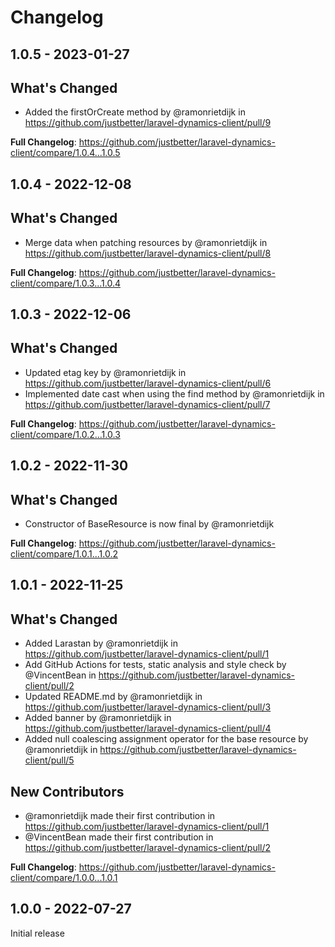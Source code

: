 # Changelog 

## 1.0.5 - 2023-01-27

## What's Changed
* Added the firstOrCreate method by @ramonrietdijk in https://github.com/justbetter/laravel-dynamics-client/pull/9


**Full Changelog**: https://github.com/justbetter/laravel-dynamics-client/compare/1.0.4...1.0.5

## 1.0.4 - 2022-12-08

## What's Changed
* Merge data when patching resources by @ramonrietdijk in https://github.com/justbetter/laravel-dynamics-client/pull/8


**Full Changelog**: https://github.com/justbetter/laravel-dynamics-client/compare/1.0.3...1.0.4

## 1.0.3 - 2022-12-06

## What's Changed
* Updated etag key by @ramonrietdijk in https://github.com/justbetter/laravel-dynamics-client/pull/6
* Implemented date cast when using the find method by @ramonrietdijk in https://github.com/justbetter/laravel-dynamics-client/pull/7


**Full Changelog**: https://github.com/justbetter/laravel-dynamics-client/compare/1.0.2...1.0.3

## 1.0.2 - 2022-11-30

## What's Changed
* Constructor of BaseResource is now final by @ramonrietdijk

**Full Changelog**: https://github.com/justbetter/laravel-dynamics-client/compare/1.0.1...1.0.2

## 1.0.1 - 2022-11-25

## What's Changed
* Added Larastan by @ramonrietdijk in https://github.com/justbetter/laravel-dynamics-client/pull/1
* Add GitHub Actions for tests, static analysis and style check by @VincentBean in https://github.com/justbetter/laravel-dynamics-client/pull/2
* Updated README.md by @ramonrietdijk in https://github.com/justbetter/laravel-dynamics-client/pull/3
* Added banner by @ramonrietdijk in https://github.com/justbetter/laravel-dynamics-client/pull/4
* Added null coalescing assignment operator for the base resource by @ramonrietdijk in https://github.com/justbetter/laravel-dynamics-client/pull/5

## New Contributors
* @ramonrietdijk made their first contribution in https://github.com/justbetter/laravel-dynamics-client/pull/1
* @VincentBean made their first contribution in https://github.com/justbetter/laravel-dynamics-client/pull/2

**Full Changelog**: https://github.com/justbetter/laravel-dynamics-client/compare/1.0.0...1.0.1

## 1.0.0 - 2022-07-27

Initial release

